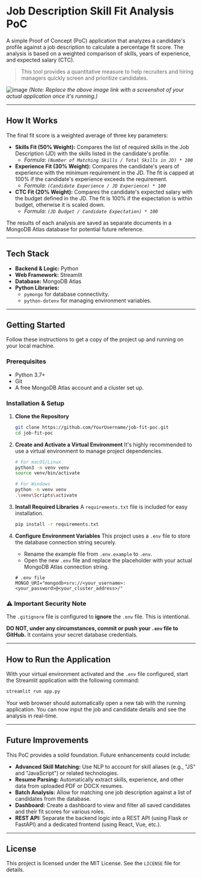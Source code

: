 # Job Description Skill Fit Analysis PoC

A simple Proof of Concept (PoC) application that analyzes a candidate's profile against a job description to calculate a percentage fit score. The analysis is based on a weighted comparison of skills, years of experience, and expected salary (CTC).

> This tool provides a quantitative measure to help recruiters and hiring managers quickly screen and prioritize candidates.

![image](https://user-images.githubusercontent.com/11333333/193247053-12547148-529a-4f51-8b01-9f9361622321.png)
*(Note: Replace the above image link with a screenshot of your actual application once it's running.)*

---

## How It Works

The final fit score is a weighted average of three key parameters:

*   **Skills Fit (50% Weight):** Compares the list of required skills in the Job Description (JD) with the skills listed in the candidate's profile.
    *   *Formula: `(Number of Matching Skills / Total Skills in JD) * 100`*
*   **Experience Fit (30% Weight):** Compares the candidate's years of experience with the minimum requirement in the JD. The fit is capped at 100% if the candidate's experience exceeds the requirement.
    *   *Formula: `(Candidate Experience / JD Experience) * 100`*
*   **CTC Fit (20% Weight):** Compares the candidate's expected salary with the budget defined in the JD. The fit is 100% if the expectation is within budget, otherwise it is scaled down.
    *   *Formula: `(JD Budget / Candidate Expectation) * 100`*

The results of each analysis are saved as separate documents in a MongoDB Atlas database for potential future reference.

---

## Tech Stack

*   **Backend & Logic:** Python
*   **Web Framework:** Streamlit
*   **Database:** MongoDB Atlas
*   **Python Libraries:**
    *   `pymongo` for database connectivity.
    *   `python-dotenv` for managing environment variables.

---

## Getting Started

Follow these instructions to get a copy of the project up and running on your local machine.

### Prerequisites

*   Python 3.7+
*   Git
*   A free MongoDB Atlas account and a cluster set up.

### Installation & Setup

1.  **Clone the Repository**
    ```bash
    git clone https://github.com/YourUsername/job-fit-poc.git
    cd job-fit-poc
    ```

2.  **Create and Activate a Virtual Environment**
    It's highly recommended to use a virtual environment to manage project dependencies.
    ```bash
    # For macOS/Linux
    python3 -m venv venv
    source venv/bin/activate

    # For Windows
    python -m venv venv
    .\venv\Scripts\activate
    ```

3.  **Install Required Libraries**
    A `requirements.txt` file is included for easy installation.
    ```bash
    pip install -r requirements.txt
    ```

4.  **Configure Environment Variables**
    This project uses a `.env` file to store the database connection string securely.
    *   Rename the example file from `.env.example` to `.env`.
    *   Open the new `.env` file and replace the placeholder with your actual MongoDB Atlas connection string.

    ```
    # .env file
    MONGO_URI="mongodb+srv://<your_username>:<your_password>@<your_cluster_address>/"
    ```

### ⚠️ Important Security Note

The `.gitignore` file is configured to **ignore** the `.env` file. This is intentional.

**DO NOT, under any circumstances, commit or push your `.env` file to GitHub.** It contains your secret database credentials.

---

## How to Run the Application

With your virtual environment activated and the `.env` file configured, start the Streamlit application with the following command:

```bash
streamlit run app.py
```

Your web browser should automatically open a new tab with the running application. You can now input the job and candidate details and see the analysis in real-time.

---

## Future Improvements

This PoC provides a solid foundation. Future enhancements could include:
*   **Advanced Skill Matching:** Use NLP to account for skill aliases (e.g., "JS" and "JavaScript") or related technologies.
*   **Resume Parsing:** Automatically extract skills, experience, and other data from uploaded PDF or DOCX resumes.
*   **Batch Analysis:** Allow for matching one job description against a list of candidates from the database.
*   **Dashboard:** Create a dashboard to view and filter all saved candidates and their fit scores for various roles.
*   **REST API:** Separate the backend logic into a REST API (using Flask or FastAPI) and a dedicated frontend (using React, Vue, etc.).

---

## License

This project is licensed under the MIT License. See the `LICENSE` file for details.
